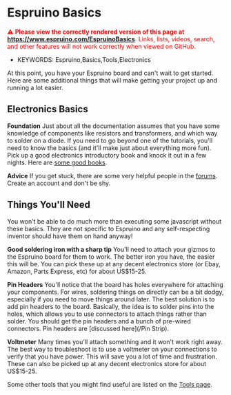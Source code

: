 <!--- Copyright (c) 2013 John Baumbach, Pur3 Ltd. See the file LICENSE for copying permission. -->
Espruino Basics
===============

<span style="color:red">:warning: **Please view the correctly rendered version of this page at https://www.espruino.com/EspruinoBasics**. Links, lists, videos, search, and other features will not work correctly when viewed on GitHub.</span>

* KEYWORDS: Espruino,Basics,Tools,Electronics

At this point, you have your Espruino board and can't wait to get started.  Here are some additional things that will make getting your project up and running a lot easier.

Electronics Basics
------------------

**Foundation** Just about all the documentation assumes that you have some knowledge of components like resistors and transformers, and which way to solder on a diode.  If you need to go beyond one of the tutorials, you'll need to know the basics (and it'll make just about everything more fun).  Pick up a good electronics introductory book and knock it out in a few nights.  Here are [some good books](http://www.circuitstoday.com/4-great-books-to-study-basic-electronics).

**Advice** If you get stuck, there are some very helpful people in the [forums](/Forum).  Create an account and don't be shy.
  

Things You'll Need
------------------

You won't be able to do much more than executing some javascript without these basics.  They are not specific to Espruino and any self-respecting inventor should have them on hand anyway!

**Good soldering iron with a sharp tip** You'll need to attach your gizmos to the Espruino board for them to work.  The better iron you have, the easier this will be.  You can pick these up at any decent electronics store (or Ebay, Amazon, Parts Express, etc) for about US$15-25.

**Pin Headers** You'll notice that the board has holes everywhere for attaching your components.  For wires, soldering things on directly can be a bit dodgy, especially if you need to move things around later.  The best solution is to add pin headers to the board.  Basically, the idea is to solder pins into the holes, which allows you to use connectors to attach things rather than solder.  You should get the pin headers and a bunch of pre-wired connectors.  Pin headers are [discussed here](/Pin Strip).

**Voltmeter** Many times you'll attach something and it won't work right away.  The best way to troubleshoot is to use a voltmeter on your connections to verify that you have power.  This will save you a lot of time and frustration.  These can also be picked up at any decent electronics store for about US$15-25. 

Some other tools that you might find useful are listed on the [Tools page](/Tools).
